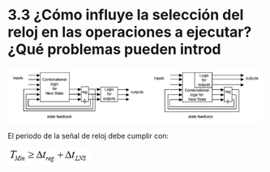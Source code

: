 # 3.3 ¿Cómo influye la selección del reloj en las operaciones a ejecutar? ¿Qué problemas pueden introd

![M&#xE1;quinas de estado de Mealy y de Moore](../.gitbook/assets/image%20%287%29.png)

El periodo de la señal de reloj debe cumplir con: 

![](../.gitbook/assets/image%20%2820%29.png)



